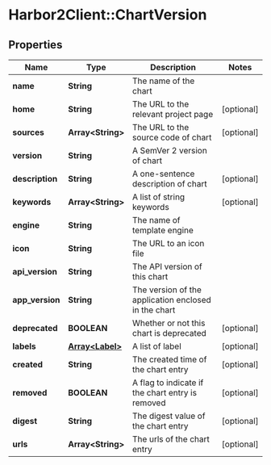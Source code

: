# Harbor2Client::ChartVersion

## Properties
Name | Type | Description | Notes
------------ | ------------- | ------------- | -------------
**name** | **String** | The name of the chart | 
**home** | **String** | The URL to the relevant project page | [optional] 
**sources** | **Array&lt;String&gt;** | The URL to the source code of chart | [optional] 
**version** | **String** | A SemVer 2 version of chart | 
**description** | **String** | A one-sentence description of chart | [optional] 
**keywords** | **Array&lt;String&gt;** | A list of string keywords | [optional] 
**engine** | **String** | The name of template engine | 
**icon** | **String** | The URL to an icon file | 
**api_version** | **String** | The API version of this chart | 
**app_version** | **String** | The version of the application enclosed in the chart | 
**deprecated** | **BOOLEAN** | Whether or not this chart is deprecated | [optional] 
**labels** | [**Array&lt;Label&gt;**](Label.md) | A list of label | [optional] 
**created** | **String** | The created time of the chart entry | [optional] 
**removed** | **BOOLEAN** | A flag to indicate if the chart entry is removed | [optional] 
**digest** | **String** | The digest value of the chart entry | [optional] 
**urls** | **Array&lt;String&gt;** | The urls of the chart entry | [optional] 


